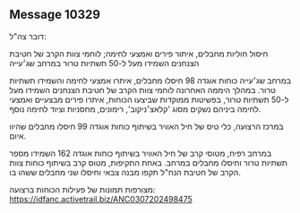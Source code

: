 ## Message 10329

דובר צה"ל:

חיסול חוליות מחבלים, איתור פירים ואמצעי לחימה; לוחמי צוות הקרב של חטיבת הצנחנים השמידו מעל ל-50 תשתיות טרור במרחב שג׳עייה

במרחב שג׳עייה כוחות אוגדה 98 חיסלו מחבלים, איתרו אמצעי לחימה והשמידו תשתיות טרור.
במהלך היממה האחרונה לוחמי צוות הקרב של חטיבת הצנחנים השמידו מעל ל-50 תשתיות טרור, בפשיטות ממוקדות שביצעו הכוחות, איתרו פירים מבצעיים ואמצעי לחימה ביניהם נשקים מסוג 'קלאצ׳ניקוב', רימונים, מחסניות וציוד לחימה נוסף.

במרכז הרצועה, כלי טיס של חיל האוויר בשיתוף כוחות אוגדה 99 חיסלו מחבלים שהיוו איום.

במרחב רפיח, מטוסי קרב של חיל האוויר בשיתוף כוחות אוגדה 162 השמידו מספר תשתיות טרור וחיסלו מחבלים במרחב.
באחת התקיפות, מטוס קרב בשיתוף כוחות צוות הקרב של חטיבת הנח"ל תקפו מבנה צבאי וחיסלו שני מחבלים ששהו בו.

מצורפות תמונות של פעילות הכוחות ברצועה: https://idfanc.activetrail.biz/ANC0307202498475


